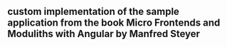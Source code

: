 ## custom implementation of the sample application from the book **Micro Frontends and Moduliths with Angular** by Manfred Steyer